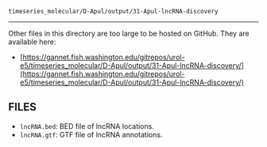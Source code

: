 `timeseries_molecular/D-Apul/output/31-Apul-lncRNA-discovery`

---

Other files in this directory are too large to be hosted on GitHub. They are available here:

- [https://gannet.fish.washington.edu/gitrepos/urol-e5/timeseries_molecular/D-Apul/output/31-Apul-lncRNA-discovery/](https://gannet.fish.washington.edu/gitrepos/urol-e5/timeseries_molecular/D-Apul/output/31-Apul-lncRNA-discovery/)

## FILES

- `lncRNA.bed`: BED file of lncRNA locations.
- `lncRNA.gtf`: GTF file of lncRNA annotations.